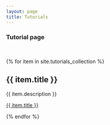```yaml
---
layout: page
title: Tutorials
---
```


### Tutorial page
<br>


{% for item in site.tutorials_collection %}
  <h2>{{ item.title }}</h2>
  <p>{{ item.description }}</p>
  <p><a href="{{ item.url }}">{{ item.title }}</a></p>
{% endfor %}
